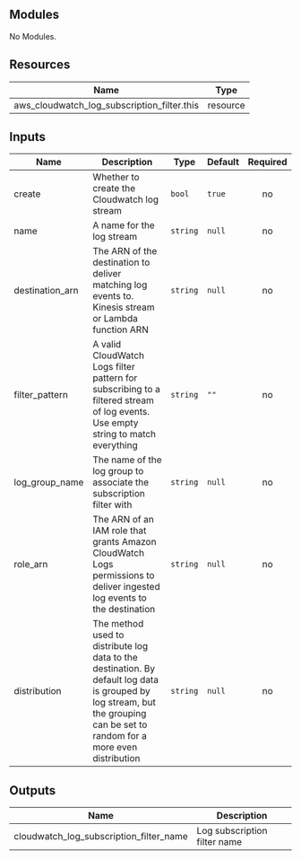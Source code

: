 ## Modules

No Modules.

## Resources

| Name | Type |
|------|------|
| aws_cloudwatch_log_subscription_filter.this | resource |

## Inputs

| Name | Description | Type | Default | Required |
|------|-------------|------|---------|:--------:|
| create | Whether to create the Cloudwatch log stream | `bool` | `true` | no |
| name | A name for the log stream | `string` | `null` | no |
| destination_arn | The ARN of the destination to deliver matching log events to. Kinesis stream or Lambda function ARN | `string` | `null` | no |
| filter_pattern | A valid CloudWatch Logs filter pattern for subscribing to a filtered stream of log events. Use empty string to match everything | `string` | `""` | no |
| log_group_name | The name of the log group to associate the subscription filter with | `string` | `null` | no |
| role_arn | The ARN of an IAM role that grants Amazon CloudWatch Logs permissions to deliver ingested log events to the destination | `string` | `null` | no |
| distribution | The method used to distribute log data to the destination. By default log data is grouped by log stream, but the grouping can be set to random for a more even distribution | `string` | `null` | no |

## Outputs

| Name | Description |
|------|-------------|
| cloudwatch_log_subscription_filter_name | Log subscription filter name |
